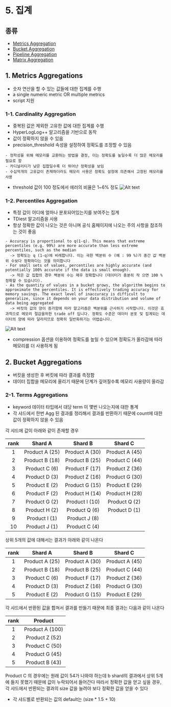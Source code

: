 # 5. 집계
## 종류
- [Metrics Aggregation](https://www.elastic.co/guide/en/elasticsearch/reference/current/search-aggregations-metrics.html)
- [Bucket Aggregation](https://www.elastic.co/guide/en/elasticsearch/reference/current/search-aggregations-bucket.html)
- [Pipeline Aggregation](https://www.elastic.co/guide/en/elasticsearch/reference/current/search-aggregations-pipeline.html)
- [Matrix Aggregation](https://www.elastic.co/guide/en/elasticsearch/reference/current/search-aggregations-matrix.html)

## 1. Metrics Aggregations
- 숫자 연산을 할 수 있는 값들에 대한 집계를 수행
- a single numeric metric OR multiple metrics
- script 지원
### 1-1. Cardinality Aggregation
- 중복된 값은 제외한 고유한 값에 대한 집계를 수행
- HyperLogLog++ 알고리즘을 기반으로 동작
- 값이 정확하지 않을 수 있음
- precision_threshold 속성을 설정하여 정확도를 조정할 수 있음
```
- 정학성을 위해 메모리를 교환하는 방법을 결정, 이는 정확도를 높일수록 더 많은 메모리를 필요로 함
- 카디널리티가 낮은 집합일수록 더 뛰어난 정확성을 보임
- 수십억개의 고유값이 존재하더라도 메모리 사용은 정확도 설정에 의존해서 고정된 메모리를 사용
```
- threshold 값이 100 정도에서 에러의 비율은 1~6% 정도
![Alt text](https://www.elastic.co/guide/en/elasticsearch/reference/current/images/cardinality_error.png)

### 1-2. Percentiles Aggregation
- 특정 값이 어디에 얼마나 분포되어있는지를 보여주는 집계
- TDiest 알고리즘을 사용
- 항상 정확한 값이 나오는 것은 아니며 공식 홈페이지에 나오는 주의 사항을 참조하는 것이 좋음
```
- Accuracy is proportional to q(1-q). This means that extreme percentiles (e.g. 99%) are more accurate than less extreme percentiles, such as the median
  -> 정확도는 q (1-q)에 비례합니다. 이는 극한 백분위 수 (예 : 99 %)가 중간 값 백분위 수보다 정확하다는 것을 의미합니다
- For small sets of values, percentiles are highly accurate (and potentially 100% accurate if the data is small enough).
  -> 작은 값 집합의 경우 백분위 수는 매우 정확합니다 (데이터가 충분히 작 으면 100 % 정확할 수 있습니다).
- As the quantity of values in a bucket grows, the algorithm begins to approximate the percentiles. It is effectively trading accuracy for memory savings. The exact level of inaccuracy is difficult to generalize, since it depends on your data distribution and volume of data being aggregated
  -> 버킷의 값의 양이 증가함에 따라 알고리즘은 백분위를 근사하기 시작합니다. 이것은 효과적으로 메모리 절감을위한 trade off 입니다. 정확도 수준은 데이터 분포 및 집계되는 데이터의 양에 따라 달라지므로 정확히 일반화하기는 어렵습니다.
```
 ![Alt text](https://www.elastic.co/guide/en/elasticsearch/reference/current/images/percentiles_error.png)
 - compression 옵션을 이용하여 정확도를 높일 수 있으며 정확도가 올라감에 따라 메모리를 더 사용하게 됨
 
 ## 2. Bucket Aggregations
 - 버킷을 생성한 후 버킷에 따라 결과를 측정함
 - 데이터 집합을 메모리에 올리기 때문에 단계가 깊어질수록 메모리 사용량이 올라감
 ### 2-1. Terms Aggregations
 - keyword 데이터 타입에서 대당 term 이 몇번 나오는지에 대한 통계
 - 각 샤드에서 한번 Agg 된 결과를 정리해서 결과를 반환하기 때문에 count에 대한 값이 정확하지 않을 수 있음

 각 샤드에 값이 아래와 같이 존재할 경우

| rank | Shard A | Shard B | Shard C |
| :---: | :---: | :---: | :---: |
| 1 | Product A (25) | Product A (30) | Product A (45) |
| 2 | Product B (18) | Product B (25) | Product C (44) |
| 3 | Product C (6) | Product F (17) | Product Z (36) |
| 4 | Product D (3) | Product Z (16) | Product G (30) |
| 5 | Product E (2) | Product G (15) | Product E (29) |
| 6 | Product F (2) | Product H (14) | Product H (28) |
| 7 | Product G (2) | Product I (10) | Product Q (2) |
| 8 | Product H (2) | Product Q (6) | Product D (1) |
| 9 | Product I (1) | Product J (8) |   |
| 10 | Product J (1) | Product C (4) |   |

상위 5개의 값에 대해서는 결과가 아래와 같이 나온다

| rank | Shard A | Shard B | Shard C |
| :---: | :---: | :---: | :---: |
| 1 | Product A (25) | Product A (30) | Product A (45) |
| 2 | Product B (18) | Product B (25) | Product C (44) |
| 3 | Product C (6) | Product F (17) | Product Z (36) |
| 4 | Product D (3) | Product Z (16) | Product G (30) |
| 5 | Product E (2) | Product G (15) | Product E (29) |

각 샤드에서 반환된 값을 합쳐서 결과를 만들기 때문에 최종 결과는 다음과 같이 나온다

| rank | Product |
| :---: | :---: |
| 1 | Product A (100) |
| 2 | Product Z (52) | 
| 3 | Product C (50) | 
| 4 | Product G (45) | 
| 5 | Product B (43) |

Product C 의 경우에는 원래 값이 54가 나와야 하는데 b shard의 결과에서 상위 5개에 들지 못했기 때문에 값이 누락되어서 들어간다
따라서 정확한 값을 얻고 싶을 경우, 각 샤드에서 반환되는 결과의 size 값을 늘려야 보다 정확한 값을 얻을 수 있다   


- 각 샤드별로 반환되는 값의 default는 (size * 1.5 + 10)
